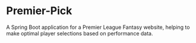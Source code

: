 # Premier-Pick
A Spring Boot application for a Premier League Fantasy website, helping to make optimal player selections based on performance data.
